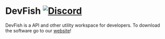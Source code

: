 # DevFish [![Discord](https://img.shields.io/badge/Our%20Discord-8A2BE2)](https://discord.gg/caQqJ4YGCX)
DevFish is a API and other utility workspace for developers. To download the software go to our [website](https://seajourney.github.io/DevFish/)!
